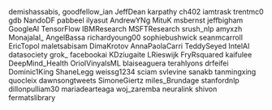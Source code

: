 demishassabis,
goodfellow_ian
JeffDean
karpathy
ch402 
iamtrask
trentmc0 
gdb
NandoDF
pabbeel
ilyasut
AndrewYNg
MituK
msbernst
jeffbigham
GoogleAI
TensorFlow
IBMResearch
MSFTResearch
srush_nlp
amyxzh
Monajalal_
AngelBassa
richardyoung00
sophiebushwick
seanmcarroll
EricTopol
maletsabisam
DimaKrotov
AnnaPaolaCarri
TeddySeyed
IntelAI
datasociety
grok_
facebookai
KDziugaite
LRieswijk
FryRsquared
kaifulee
DeepMind_Health
OriolVinyalsML
blaiseaguera
terahlyons
drfeifei
Dominic1King
ShaneLegg
weissg1234
sciam
svlevine
sanakb
tanmingxing
quocleix
dawnsongtweets
SimoneGiertz
miles_Brundage
stanfordnlp
dillonpulliam30
mariadearteaga
woj_zaremba
neuralink
shivon
fermatslibrary
